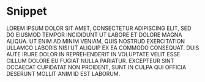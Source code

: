 # Snippet

LOREM IPSUM DOLOR SIT AMET, CONSECTETUR ADIPISCING ELIT, SED DO EIUSMOD TEMPOR INCIDIDUNT UT LABORE ET DOLORE MAGNA ALIQUA. UT ENIM AD MINIM VENIAM, QUIS NOSTRUD EXERCITATION ULLAMCO LABORIS NISI UT ALIQUIP EX EA COMMODO CONSEQUAT. DUIS AUTE IRURE DOLOR IN REPREHENDERIT IN VOLUPTATE VELIT ESSE CILLUM DOLORE EU FUGIAT NULLA PARIATUR. EXCEPTEUR SINT OCCAECAT CUPIDATAT NON PROIDENT, SUNT IN CULPA QUI OFFICIA DESERUNT MOLLIT ANIM ID EST LABORUM.
